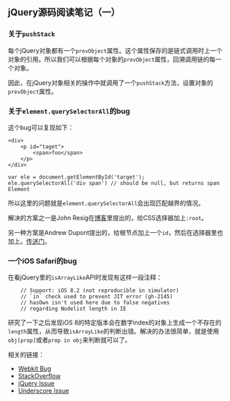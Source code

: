 ## jQuery源码阅读笔记（一）

### 关于`pushStack`

每个jQuery对象都有一个`prevObject`属性。这个属性保存的是链式调用时上一个对象的引用。所以我们可以根据每个对象的`prevObject`属性，回溯调用链的每一个对象。

因此，在jQuery对象相关的操作中就调用了一个`pushStack`方法，设置对象的`prevObject`属性。

### 关于`element.querySelectorAll`的bug

这个bug可以复现如下：

```
<div>
	<p id="taget">
		<span>foo</span>
	</p>
</div>
```

````
var ele = document.getElementById('target');
ele.querySelectorAll('div span') // should be null, but returns span Element
````

所以这里的问题就是`element.querySelectorAll`会出现匹配越界的情况。

解决的方案之一是John Resig在[博客](http://ejohn.org/blog/thoughts-on-queryselectorall/#postcomment)里提出的，给CSS选择器加上`:root`。

另一种方案是Andrew Dupont提出的，给根节点加上一个`id`，然后在选择器里也加上。[传送门](http://www.imooc.com/code/4573)。

### 一个iOS Safari的bug

在看jQuery里的`isArrayLike`API时发现有这样一段注释：

````
	// Support: iOS 8.2 (not reproducible in simulator)
	// `in` check used to prevent JIT error (gh-2145)
	// hasOwn isn't used here due to false negatives
	// regarding Nodelist length in IE
````
研究了一下之后发现iOS 8的特定版本会在数字index的对象上生成一个不存在的`length`属性，从而导致`isArrayLike`的判断出错。解决的办法很简单，就是使用`obj[prop]`或者`prop in obj`来判断就可以了。

相关的链接：

+ [Webkit Bug](https://bugs.webkit.org/show_bug.cgi?id=142792)
+ [StackOverflow](http://stackoverflow.com/questions/28155841/mysterious-failure-of-jquery-each-and-underscore-each-on-ios)
+ [jQuery Issue](https://github.com/jquery/jquery/issues/2145)
+ [Underscore Issue](https://github.com/jashkenas/underscore/issues/2081)






